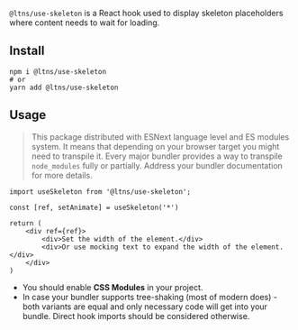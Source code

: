 `@ltns/use-skeleton` is a React hook used to display skeleton placeholders where content needs to wait for loading.


## Install

```shell
npm i @ltns/use-skeleton
# or
yarn add @ltns/use-skeleton
```


## Usage

> This package distributed with ESNext language level and ES modules system.
> It means that depending on your browser target you might need to transpile it. Every major
> bundler provides a way to transpile `node_modules` fully or partially.
> Address your bundler documentation for more details.


```tsx
import useSkeleton from '@ltns/use-skeleton';

const [ref, setAnimate] = useSkeleton('*')

return (
	<div ref={ref}>
		<div>Set the width of the element.</div>
		<div>Or use mocking text to expand the width of the element.</div>
	</div>
)
```


* You should enable **CSS Modules** in your project.
* In case your bundler supports tree-shaking (most of modern does) - both variants are equal and only
necessary code will get into your bundle. Direct hook imports should be considered otherwise.
